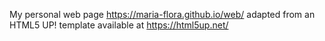 My personal web page https://maria-flora.github.io/web/ adapted from an HTML5 UP! template available at https://html5up.net/
